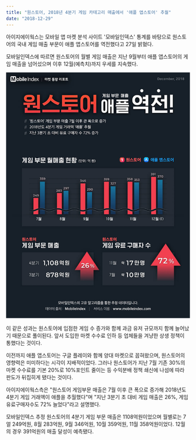 ```yaml
---
title: "원스토어, 2018년 4분기 게임 카테고리 매출에서 '애플 앱스토어' 추월"
date: "2018-12-29"
---
```


아이지에이웍스는 모바일 앱 마켓 분석 사이트 '모바일인덱스' 통계를 바탕으로 원스토어의 국내 게임 매출 부문이 애플 앱스토어를 역전했다고 27일 밝혔다.

모바일인덱스에 따르면 원스토어의 월별 게임 매출은 지난 9월부터 애플 앱스토어의 게임 매출을 넘어섰으며 이후 12월(예측치)까지 우세를 지속했다.

![](images/181229_01.jpg)

이 같은 성과는 원스토어에 입점한 게임 수 증가와 함께 과금 유저 규모까지 함께 늘어났기 때문으로 풀이된다. 앞서 도입한 마켓 수수료 인하 등 업체들을 겨냥한 상생 정책이 통했다는 것이다.

이전까지 애플 앱스토어는 구글 플레이와 함께 양대 마켓으로 꼽혀왔으며, 원스토어의 영향력은 미미하다는 시각이 지배적이었다. 그러나 원스토어가 지난 7월 기존 30%의 마켓 수수료를 기본 20%로 10%포인트 줄이는 등 수익분배 정책 쇄신에 나섬에 따라 판도가 뒤집히게 됐다는 것이다.

아이지에이웍스측은 "원스토어 게임부문 매출은 7월 이후 큰 폭으로 증가해 2018년도 4분기 게임 거래액이 애플을 추월했다"며 "지난 3분기 초 대비 게임 매출은 26%, 게임유료구매자수도 72% 늘었다"라고 설명했다.

모바일인덱스 추정 원스토어의 4분기 게임 부문 매출은 1108억원이었으며 월별로는 7얼 249억원, 8월 283억원, 9월 346억원, 10월 359억원, 11월 358억원이었다. 12월의 경우 391억원의 매출 달성이 예측됐다.
